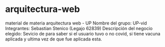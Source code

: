 # arquitectura-web
 material de materia arquitectura web - UP
 Nombre del grupo: UP-vid
 Integrantes: Sebastian Stenico (Legajo 62839)
 Descripción del negocio elegido: Sevicio de para saber si el usuario tuvo o no covid, si tiene vacuna aplicada y ultima vez de que fue aplicada esta.
